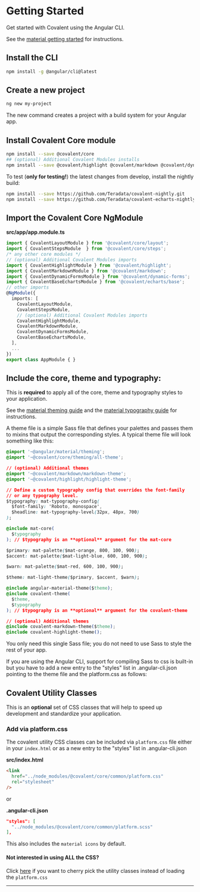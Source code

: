 # Getting Started

Get started with Covalent using the Angular CLI.

See the [material getting started](https://github.com/angular/material2/blob/master/guides/getting-started.md) for instructions.

## Install the CLI

```bash
npm install -g @angular/cli@latest
```

## Create a new project

```bash
ng new my-project
```

The new command creates a project with a build system for your Angular app.

## Install Covalent Core module

```bash
npm install --save @covalent/core
## (optional) Additional Covalent Modules installs
npm install --save @covalent/highlight @covalent/markdown @covalent/dynamic-forms @covalent/echarts
```

To test (**only for testing!**) the latest changes from develop, install the nightly build:

```bash
npm install --save https://github.com/Teradata/covalent-nightly.git
npm install --save https://github.com/Teradata/covalent-echarts-nightly.git
```

## Import the Covalent Core NgModule

**src/app/app.module.ts**

```ts
import { CovalentLayoutModule } from '@covalent/core/layout';
import { CovalentStepsModule  } from '@covalent/core/steps';
/* any other core modules */
// (optional) Additional Covalent Modules imports
import { CovalentHighlightModule } from '@covalent/highlight';
import { CovalentMarkdownModule } from '@covalent/markdown';
import { CovalentDynamicFormsModule } from '@covalent/dynamic-forms';
import { CovalentBaseEchartsModule } from '@covalent/echarts/base';
// other imports
@NgModule({
  imports: [
    CovalentLayoutModule,
    CovalentStepsModule,
    // (optional) Additional Covalent Modules imports
    CovalentHighlightModule,
    CovalentMarkdownModule,
    CovalentDynamicFormsModule,
    CovalentBaseEchartsModule,
  ],
  ...
})
export class AppModule { }
```

## Include the core, theme and typography:

This is **required** to apply all of the core, theme and typography styles to your application.

See the [material theming guide](https://github.com/angular/material2/blob/master/guides/theming.md) and the [material typography guide](https://github.com/angular/material2/blob/master/guides/typography.md) for instructions.

A theme file is a simple Sass file that defines your palettes and passes them to mixins that output the corresponding styles. A typical theme file will look something like this:

```css
@import '~@angular/material/theming';
@import '~@covalent/core/theming/all-theme';

// (optional) Additional themes
@import '~@covalent/markdown/markdown-theme';
@import '~@covalent/highlight/highlight-theme';

// Define a custom typography config that overrides the font-family
// or any typography level.
$typography: mat-typography-config(
  $font-family: 'Roboto, monospace',
  $headline: mat-typography-level(32px, 48px, 700)
);

@include mat-core(
  $typography
); // $typography is an **optional** argument for the mat-core

$primary: mat-palette($mat-orange, 800, 100, 900);
$accent: mat-palette($mat-light-blue, 600, 100, 900);

$warn: mat-palette($mat-red, 600, 100, 900);

$theme: mat-light-theme($primary, $accent, $warn);

@include angular-material-theme($theme);
@include covalent-theme(
  $theme,
  $typography
); // $typography is an **optional** argument for the covalent-theme

// (optional) Additional themes
@include covalent-markdown-theme($theme);
@include covalent-highlight-theme();
```

You only need this single Sass file; you do not need to use Sass to style the rest of your app.

If you are using the Angular CLI, support for compiling Sass to css is built-in but you have to add a new entry to the "styles" list in .angular-cli.json pointing to the theme file and the platform.css as follows:

## Covalent Utility Classes

This is an **optional** set of CSS classes that will help to speed up development and standardize your application.

### Add via platform.css

The covalent utility CSS classes can be included via `platform.css` file either in your `index.html` or as a new entry to the "styles" list in .angular-cli.json

**src/index.html**

```html
<link
  href="../node_modules/@covalent/core/common/platform.css"
  rel="stylesheet"
/>
```

or

**.angular-cli.json**

```json
"styles": [
  "../node_modules/@covalent/core/common/platform.scss"
],
```

This also includes the `material icons` by default.

#### Not interested in using ALL the CSS?

Click [here](https://teradata.github.io/covalent/#/docs/theming/utility-sass-mixins) if you want to cherry pick the utility classes instead of loading the `platform.css`

---
